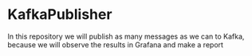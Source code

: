 # KafkaPublisher
In this repository we will publish as many messages as we can to Kafka, because we will observe the results in Grafana and make a report
